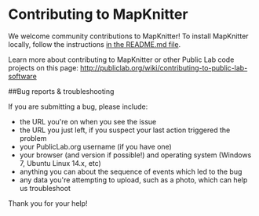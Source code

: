 Contributing to MapKnitter
==========================

We welcome community contributions to MapKnitter!  To install MapKnitter locally, follow the instructions [in the README.md file](https://github.com/publiclab/mapknitter#installation). 

Learn more about contributing to MapKnitter or other Public Lab code projects on this page: http://publiclab.org/wiki/contributing-to-public-lab-software

##Bug reports & troubleshooting

If you are submitting a bug, please include:

* the URL you're on when you see the issue
* the URL you just left, if you suspect your last action triggered the problem
* your PublicLab.org username (if you have one) 
* your browser (and version if possible!) and operating system (Windows 7, Ubuntu Linux 14.x, etc)
* anything you can about the sequence of events which led to the bug 
* any data you're attempting to upload, such as a photo, which can help us troubleshoot

Thank you for your help!
